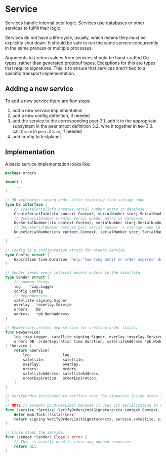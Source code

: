 # Service

Services handle internal peer logic. Services use databases or other services to fulfill their logic.

Services do not have a life-cycle, usually, which means they must be explicitly shut down. It should be safe to run the same service concurrently in the same process or multiple processes.

Arguments to / return values from services should be hand-crafted Go types, rather than generated protobuf types. Exceptions for this are types that require signatures. This is to ensure that services aren't tied to a specific transport implementation.

## Adding a new service

To add a new service there are few steps:

1. add a new service implementation
2. add a new config definition, if needed
3. add the service to the corresponding peer
3.1. add it to the appropriate subsystem in the peer struct definition
3.2. wire it together in `New`
3.3. call `Close` in `peer.Close`, if needed
4. add config to testplanet

## Implementation

A basic service implementation looks like:

```go
package orders

import (
    ...
)

// DB implements saving order after receiving from storage node
type DB interface {
	// CreateSerialInfo creates serial number entry in database
	CreateSerialInfo(ctx context.Context, serialNumber storj.SerialNumber, bucketID []byte, limitExpiration time.Time) error
	// UseSerialNumber creates serial number entry in database
	UseSerialNumber(ctx context.Context, serialNumber storj.SerialNumber, storageNodeID storj.NodeID) ([]byte, error)
	// UnuseSerialNumber removes pair serial number -> storage node id from database
	UnuseSerialNumber(ctx context.Context, serialNumber storj.SerialNumber, storageNodeID storj.NodeID) error
	...
}

// Config is a configuration struct for orders Service.
type Config struct {
	Expiration time.Duration `help:"how long until an order expires" default:"168h"` // 7 days
}

// Sender sends every interval unsent orders to the satellite.
type Sender struct {
	// common things
	log    *zap.Logger
	config Config
	// dependencies
	satellite signing.Signer
	overlay   *overlay.Service
	orders    DB
	address   *pb.NodeAddress
}

// NewService creates new service for creating order limits.
func NewService(
	log *zap.Logger, satellite signing.Signer, overlay *overlay.Service,
	orders DB, orderExpiration time.Duration, satelliteAddress *pb.NodeAddress,
) *Service {
	return &Service{
		log:              log,
		satellite:        satellite,
		overlay:          overlay,
		orders:           orders,
		satelliteAddress: satelliteAddress,
		orderExpiration:  orderExpiration,
	}
}

// VerifyOrderLimitSignature verifies that the signature inside order limit belongs to the satellite.
//
// NOTE it accepts pb.OrderLimit because it uses its serialization to verify the signature.
func (service *Service) VerifyOrderLimitSignature(ctx context.Context, signed *pb.OrderLimit) (err error) {
	defer mon.Task()(&ctx)(&err)
	return signing.VerifyOrderLimitSignature(ctx, service.satellite, signed)
}

// Close stops the service.
func (sender *Sender) Close() error {
	// This is usually used to close any opened resources.
	return nil
}
```
